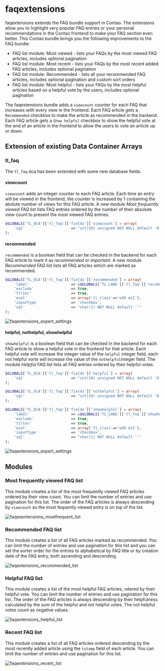 # faqextensions
faqextensions extends the FAQ bundle support in Contao. The extensions allow you to highlight very popular FAQ entries or your personal recommendations in the Contao frontend to make your FAQ section even better. This Contao bundle brings you the following improvements to the FAQ bundle:

* FAQ list module: Most viewed - lists your FAQs by the most viewed FAQ articles, includes optional pagination
* FAQ list module: Most recent - lists your FAQs by the most recent added FAQ articles, includes optional pagination
* FAQ list module: Recommended - lists all your recommended FAQ articles, includes optional pagination and custom sort orders
* FAQ list module: Most helpful - lists your FAQs by the most helpful articles based on a helpful vote by the users, includes optional pagination

The faqextensions bundle adds a `viewcount` counter for each FAQ that increases with every view in the frontend. Each FAQ article gets a `Recommended` checkbox to make the article as recommended in the backend. Each FAQ article gets a `Show helpful` checkbox to show the helpful vote at the end of an article in the frontend to allow the users to vote an article up or down.

## Extension of existing Data Container Arrays
### tl_faq
The `tl_faq` dca has been extended with some new database fields.
#### viewcount
`viewcount` adds an integer counter to each FAQ article. Each time an entry will be viewed in the frontend, the counter is increased by 1 containing the abolute number of views for this FAQ article. A new module *Most frequently viewed FAQ list* lists FAQ entries ordered by the number of their absolute view count to present the most viewed FAQ entries.
```php
$GLOBALS['TL_DCA']['tl_faq']['fields']['viewcount'] = array(
	'sql'                     => "int(10) unsigned NOT NULL default '0'"
);
```
#### recommended
`recommended` is a boolean field that can be checked in the backend for each FAQ article to mark it as *recommended* or *important*. A new module *Recommended FAQ list* lists all FAQ articles which are marked as recommended.
```php
$GLOBALS['TL_DCA']['tl_faq']['fields']['recommended'] = array(
	'label'                   => &$GLOBALS['TL_LANG']['tl_faq']['recommended'],
	'exclude'                 => true,
	'filter'                  => true,
	'eval'                    => array('tl_class'=>'w50 m12'),
	'inputType'               => 'checkbox',
	'sql'                     => "char(1) NOT NULL default ''"
);
```
![faqextensions_expert_settings](https://user-images.githubusercontent.com/873113/48935073-a01e9080-ef06-11e8-83dd-26d129117d02.png)

#### helpful, nothelpful, showhelpful
`showhelpful` is a boolean field that can be checked in the backend for each FAQ article to show a helpful vote in the frontend for that article. Each helpful vote will increase the integer value of the `helpful` integer field, each not helpful vorte will increase the value of the `nothelpful`integer field. The module *Helpful FAQ list* lists all FAQ entries ordered by their helpful votes.

```php
$GLOBALS['TL_DCA']['tl_faq']['fields']['helpful'] = array(
	'sql'                     => "int(10) unsigned NOT NULL default '0'"
);

$GLOBALS['TL_DCA']['tl_faq']['fields']['nothelpful'] = array(
	'sql'                     => "int(10) unsigned NOT NULL default '0'"
);

$GLOBALS['TL_DCA']['tl_faq']['fields']['showhelpful'] = array(
	'label'                   => &$GLOBALS['TL_LANG']['tl_faq']['showhelpful'],
	'exclude'                 => true,
	'filter'                  => true,
	'eval'                    => array('tl_class'=>'w50 m12'),
	'inputType'               => 'checkbox',
	'sql'                     => "char(1) NOT NULL default ''"
);
```

![faqextensions_expert_settings](https://user-images.githubusercontent.com/873113/48935073-a01e9080-ef06-11e8-83dd-26d129117d02.png)

## Modules
### Most frequently viewed FAQ list
This module creates a list of the most frequently viewed FAQ articles ordered by their view count. You can limit the number of entries and use pagination for this list. The order of the FAQ articles is always descending by `viewcount` so the most fequently viewed entry is on top of the list.

![faqexentensions_mostfrequent_list](https://user-images.githubusercontent.com/873113/48935951-a5c9a580-ef09-11e8-93e1-22b4559c3a0b.png)
### Recommended FAQ list
This module creates a list of all FAQ articles marked as recommended. You can limit the number of entries and use pagination for this list and you can set the sorter order for the entries to alphabetical by FAQ title or by creation date of the FAQ entry, both ascending and descending.

![faqextensions_recommended_list](https://user-images.githubusercontent.com/873113/48935954-a5c9a580-ef09-11e8-9b02-5b52b52cea6b.png)
### Helpful FAQ list
This module creates a list of the most helpful FAQ articles, odered by their helpful vote. You can limit the number of entries and use pagination for this list. The order of the FAQ articles is always descending by their helpfulness calculated by the sum of the helpful and not helpful votes. The not helpful votes count as negative values.

![faqextensions_helpful_list](https://user-images.githubusercontent.com/873113/48935952-a5c9a580-ef09-11e8-9fec-ed3c7edb7e17.png)
### Recent FAQ list
This module creates a list of all FAQ articles ordered descending by the most recently added article using the `tstamp` field of each article. You can limit the number of entries and use pagination for this list.

![faqextensions_recent_list](https://user-images.githubusercontent.com/873113/48935953-a5c9a580-ef09-11e8-8d5e-85b78dcdb9f3.png)
